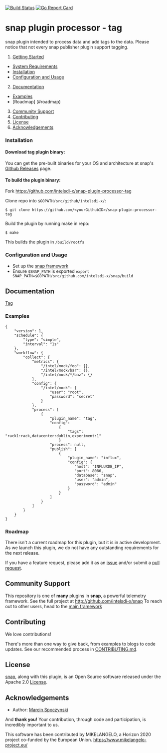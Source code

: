 [![Build Status](https://api.travis-ci.org/intelsdi-x/snap-plugin-processor-tag.svg)](https://travis-ci.org/intelsdi-x/snap-plugin-processor-tag)
[![Go Report Card](http://goreportcard.com/badge/intelsdi-x/snap-plugin-processor-tag)](http://goreportcard.com/report/intelsdi-x/snap-plugin-processor-tag)
# snap plugin processor - tag
snap plugin intended to process data and add tags to the data. Please notice that not every snap publisher plugin support tagging.

1. [Getting Started](#getting-started)
  * [System Requirements](#system-requirements)
  * [Installation](#installation)
  * [Configuration and Usage](configuration-and-usage)
2. [Documentation](#documentation)
  * [Examples](#examples)
  * [Roadmap] (#roadmap)
3. [Community Support](#community-support)
4. [Contributing](#contributing)
5. [License](#license)
6. [Acknowledgements](#acknowledgements)

### Installation
#### Download tag plugin binary:
You can get the pre-built binaries for your OS and architecture at snap's [Github Releases](https://github.com/intelsdi-x/snap/releases) page.

#### To build the plugin binary:
Fork https://github.com/intelsdi-x/snap-plugin-processor-tag

Clone repo into `$GOPATH/src/github/intelsdi-x/`:
```
$ git clone https://github.com/<yourGithubID>/snap-plugin-processor-tag
```
Build the plugin by running make in repo:
```
$ make
```
This builds the plugin in `/build/rootfs`

### Configuration and Usage
* Set up the [snap framework](https://github.com/intelsdi-x/snap/blob/master/README.md#getting-started)
* Ensure `$SNAP_PATH` is exported
`export SNAP_PATH=$GOPATH/src/github.com/intelsdi-x/snap/build`

## Documentation
[Tag](https://en.wikipedia.org/wiki/Tag_URI_scheme)

### Examples
```
{
    "version": 1,
    "schedule": {
        "type": "simple",
        "interval": "1s"
    },
    "workflow": {
        "collect": {
            "metrics": {
                "/intel/mock/foo": {},
                "/intel/mock/bar": {},
                "/intel/mock/*/baz": {}
            },
            "config": {
                "/intel/mock": {
                    "user": "root",
                    "password": "secret"
                }
            },
            "process": [
                {
                    "plugin_name": "tag",
                    "config":
                        {
                            "tags": "rack1:rack,datacenter:dublin,experiment:1"
                        }
                    "process": null,
                    "publish": [
                        {
                            "plugin_name": "influx",
                            "config": {
                               "host": "INFLUXDB_IP",
                               "port": 8086,
                               "database": "snap",
                               "user": "admin",
                               "password": "admin"
                            }
                        }
                    ]
                }
            ]
        }
    }
}
```

### Roadmap
There isn't a current roadmap for this plugin, but it is in active development. As we launch this plugin, we do not have any outstanding requirements for the next release.

If you have a feature request, please add it as an [issue](https://github.com/intelsdi-x/snap-plugin-processor-tag/issues/new) and/or submit a [pull request](https://github.com/intelsdi-x/snap-plugin-processor-tag/pulls).

## Community Support
This repository is one of **many** plugins in **snap**, a powerful telemetry framework. See the full project at http://github.com/intelsdi-x/snap To reach out to other users, head to the [main framework](https://github.com/intelsdi-x/snap#community-support)

## Contributing
We love contributions!

There's more than one way to give back, from examples to blogs to code updates. See our recommended process in [CONTRIBUTING.md](CONTRIBUTING.md).

## License
[snap](http://github.com:intelsdi-x/snap), along with this plugin, is an Open Source software released under the Apache 2.0 [License](LICENSE).

## Acknowledgements

* Author: [Marcin Spoczynski](https://github.com/sandlbn)

And **thank you!** Your contribution, through code and participation, is incredibly important to us.

This software has been contributed by MIKELANGELO, a Horizon 2020 project co-funded by the European Union. https://www.mikelangelo-project.eu/
